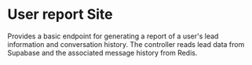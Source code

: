 # User report Site

Provides a basic endpoint for generating a report of a user's lead information
and conversation history. The controller reads lead data from Supabase and the
associated message history from Redis.
